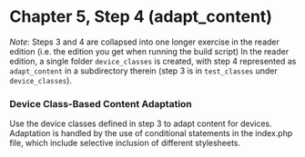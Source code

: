 Chapter 5, Step 4 (adapt_content)
=================

*Note*: Steps 3 and 4 are collapsed into one longer exercise in the reader edition
(i.e. the edition you get when running the build script)
In the reader edition, a single folder `device_classes` is created, with step 4 represented as `adapt_content` in a subdirectory therein (step 3 is in `test_classes` under `device_classes`).

### Device Class-Based Content Adaptation
Use the device classes defined in step 3 to adapt content for devices. Adaptation is handled by the use of conditional statements in the index.php file, which include selective inclusion of different stylesheets.